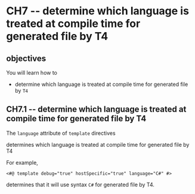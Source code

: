 # CH7 -- determine which language is treated at compile time for generated file by T4
## objectives
You will learn how to

+ determine which language is treated at compile time for generated file by `T4`

## CH7.1 -- determine which language is treated at compile time for generated file by T4
The `language` attribute of `template` directives 

determines which language is treated at compile time for generated file by T4

For example,

```
<#@ template debug="true" hostSpecific="true" language="C#" #>
```

determines that it will use syntax `C#` for generated file by T4.